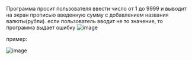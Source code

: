 Программа просит пользователя ввести число от 1 до 9999 и выводит на экран прописью введенную сумму с добавлением названия валюты(рубли).
если пользователь вводит не то значение, то программа выдает ошибку
![image](https://user-images.githubusercontent.com/90563473/137639790-f8bb7429-5be8-4b56-9f1b-f585c2af6c1c.png)



пример:

![image](https://user-images.githubusercontent.com/90563473/137639828-761ceab2-d23e-440e-8393-47395a80ce20.png)

